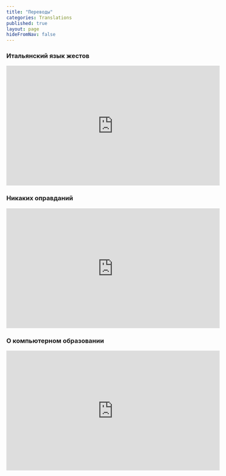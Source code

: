 ```yaml
---
title: "Переводы"
categories: Translations
published: true
layout: page
hideFromNav: false
---
```


### Итальянский язык жестов

<iframe width="560" height="315" src="https://www.youtube.com/embed/UDeKARcV4Rs?list=UUYuXoRF4u3TRaja1olOcIVQ" frameborder="0" allowfullscreen></iframe>

### Никаких оправданий

<iframe width="560" height="315" src="https://www.youtube.com/embed/tvrlJT5KuGc?list=UUYuXoRF4u3TRaja1olOcIVQ" frameborder="0" allowfullscreen></iframe>

### О компьютерном образовании

<iframe width="560" height="315" src="https://www.youtube.com/embed/bHXCc-DnfGY?list=UUYuXoRF4u3TRaja1olOcIVQ" frameborder="0" allowfullscreen></iframe>



